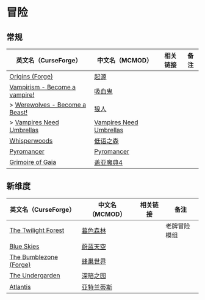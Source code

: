 # 冒险

## 常规

| 英文名（CurseForge）                                                                                     | 中文名（MCMOD）                                                 | 相关链接 | 备注 |
| -------------------------------------------------------------------------------------------------------- | --------------------------------------------------------------- | -------- | ---- |
| [Origins (Forge)](https://www.curseforge.com/minecraft/mc-mods/origins-forge)                            | [起源](https://www.mcmod.cn/class/3111.html)                    |          |      |
| [Vampirism - Become a vampire!](https://www.curseforge.com/minecraft/mc-mods/vampirism-become-a-vampire) | [吸血鬼](https://www.mcmod.cn/class/930.html)                   |          |      |
| > [Werewolves - Become a Beast!](https://www.curseforge.com/minecraft/mc-mods/werewolves-become-a-beast) | [狼人](https://www.mcmod.cn/class/5196.html)                    |          |      |
| > [Vampires Need Umbrellas](https://www.curseforge.com/minecraft/mc-mods/vampires-need-umbrellas)        | [Vampires Need Umbrellas](https://www.mcmod.cn/class/2405.html) |          |      |
| [Whisperwoods](https://www.curseforge.com/minecraft/mc-mods/whisperwoods)                                | [低语之森](https://www.mcmod.cn/class/4658.html)                |          |      |
| [Pyromancer](https://www.curseforge.com/minecraft/mc-mods/pyromancer)                                    | [Pyromancer](https://www.mcmod.cn/class/4793.html)              |          |      |
| [Grimoire of Gaia](https://www.curseforge.com/minecraft/mc-mods/grimoire-of-gaia)                        | [盖亚魔典4](https://www.mcmod.cn/class/6886.html)               |          |      |

## 新维度

| 英文名（CurseForge）                                                                        | 中文名（MCMOD）                                    | 相关链接 | 备注         |
| ------------------------------------------------------------------------------------------- | -------------------------------------------------- | -------- | ------------ |
| [The Twilight Forest](https://www.curseforge.com/minecraft/mc-mods/the-twilight-forest)     | [暮色森林](https://www.mcmod.cn/class/61.html)     |          | 老牌冒险模组 |
| [Blue Skies](https://www.curseforge.com/minecraft/mc-mods/blue-skies)                       | [蔚蓝天空](https://www.mcmod.cn/class/1563.html)   |          |              |
| [The Bumblezone (Forge)](https://www.curseforge.com/minecraft/mc-mods/the-bumblezone-forge) | [蜂巢世界](https://www.mcmod.cn/class/2489.html)   |          |              |
| [The Undergarden](https://www.curseforge.com/minecraft/mc-mods/the-undergarden)             | [深暗之园](https://www.mcmod.cn/class/2870.html)   |          |              |
| [Atlantis](https://www.curseforge.com/minecraft/mc-mods/atlantis)                           | [亚特兰蒂斯](https://www.mcmod.cn/class/5226.html) |          |              |
